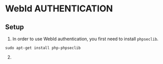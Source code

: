 # WebId AUTHENTICATION

## Setup

1. In order to use WebId authentication, you first need to install `phpseclib`.

  ```
  sudo apt-get install php-phpseclib
  ```

2. 
